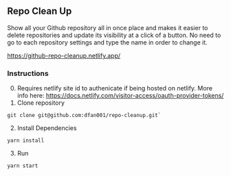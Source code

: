 ## Repo Clean Up

Show all your Github repository all in once place and makes it easier to delete repositories and update its visibility at a click of a button. No need to go to each repository settings and type the name in order to change it.

https://github-repo-cleanup.netlify.app/

### Instructions
0. Requires netlify site id to authenicate if being hosted on netlify.
More info here: https://docs.netlify.com/visitor-access/oauth-provider-tokens/
1. Clone repository
```
git clone git@github.com:dfan001/repo-cleanup.git`
```
2. Install Dependencies
```
yarn install
```
3. Run
```
yarn start
```